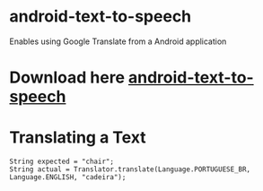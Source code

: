 android-text-to-speech
====================================

Enables using Google Translate from a Android application

Download here  [android-text-to-speech](http://example.net/) 
=============

Translating a Text
=============	
    String expected = "chair";
    String actual = Translator.translate(Language.PORTUGUESE_BR,
    Language.ENGLISH, "cadeira");

